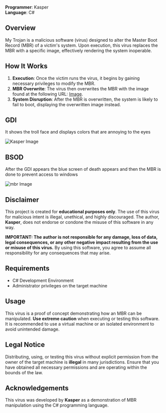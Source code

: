 
**Programmer**: Kasper  
**Language**: C#

## Overview

My Trojan is a malicious software (virus) designed to alter the Master Boot Record (MBR) of a victim's system. Upon execution, this virus replaces the MBR with a specific image, effectively rendering the system inoperable.

## How It Works

1. **Execution**: Once the victim runs the virus, it begins by gaining necessary privileges to modify the MBR.
2. **MBR Overwrite**: The virus then overwrites the MBR with the image found at the following URL: [Image](https://i.ibb.co/J7G8fnw/IMG-1588.webp).
3. **System Disruption**: After the MBR is overwritten, the system is likely to fail to boot, displaying the overwritten image instead.

## GDI

It shows the troll face and displays colors that are annoying to the eyes

![Kasper Image](https://ibb.co/7Wzzwvf)

## BSOD

After the GDI appears the blue screen of death appears and then the MBR is done to prevent access to windows

![mbr Image](https://ibb.co/NrLpZ1N)

## Disclaimer

This project is created for **educational purposes only**. The use of this virus for malicious intent is illegal, unethical, and highly discouraged. The author, **Kasper**, does not endorse or condone the misuse of this software in any way. 

**IMPORTANT: The author is not responsible for any damage, loss of data, legal consequences, or any other negative impact resulting from the use or misuse of this virus.** By using this software, you agree to assume all responsibility for any consequences that may arise.

## Requirements

- C# Development Environment
- Administrator privileges on the target machine

## Usage

This virus is a proof of concept demonstrating how an MBR can be manipulated. **Use extreme caution** when executing or testing this software. It is recommended to use a virtual machine or an isolated environment to avoid unintended damage.

## Legal Notice

Distributing, using, or testing this virus without explicit permission from the owner of the target machine is **illegal** in many jurisdictions. Ensure that you have obtained all necessary permissions and are operating within the bounds of the law.

## Acknowledgements

This virus was developed by **Kasper** as a demonstration of MBR manipulation using the C# programming language.
